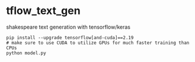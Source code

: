 # tflow_text_gen
shakespeare text generation with tensorflow/keras

```
pip install --upgrade tensorflow[and-cuda]==2.19
# make sure to use CUDA to utilize GPUs for much faster training than CPUs
python model.py
```

